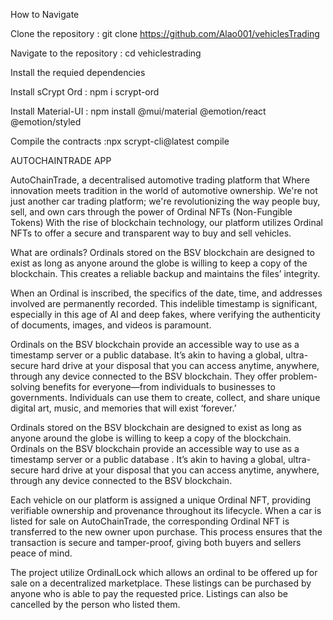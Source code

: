 

How to Navigate

Clone the repository : git clone https://github.com/Alao001/vehiclesTrading

Navigate to the repository : cd vehiclestrading

Install the requied dependencies

Install sCrypt Ord  : npm i scrypt-ord 

Install Material-UI : npm install @mui/material @emotion/react @emotion/styled

Compile the contracts :npx scrypt-cli@latest compile

AUTOCHAINTRADE APP

AutoChainTrade, a decentralised automotive trading platform that Where innovation meets tradition in the world of automotive ownership. We're not just another car trading platform; we're revolutionizing the way people buy, sell, and own cars through the power of Ordinal NFTs (Non-Fungible Tokens)
 With the rise of blockchain technology, our platform utilizes Ordinal NFTs to offer a secure and transparent way to buy and sell vehicles.

 What are ordinals?
Ordinals stored on the BSV blockchain are designed to exist as long as anyone around the globe is willing to keep a copy of the blockchain. This creates a reliable backup and maintains the files’ integrity.

When an Ordinal is inscribed, the specifics of the date, time, and addresses involved are permanently recorded. This indelible timestamp is significant, especially in this age of AI and deep fakes, where verifying the authenticity of documents, images, and videos is paramount.

Ordinals on the BSV blockchain provide an accessible way to use as a timestamp server or a public database. It’s akin to having a global, ultra-secure hard drive at your disposal that you can access anytime, anywhere, through any device connected to the BSV blockchain. They offer problem-solving benefits for everyone—from individuals to businesses to governments. Individuals can use them to create, collect, and share unique digital art, music, and memories that will exist ‘forever.’

 Ordinals stored on the BSV blockchain are designed to exist as long as anyone around the globe is willing to keep a copy of the blockchain. Ordinals on the BSV blockchain provide an accessible way to use as a timestamp server or a public database . It’s akin to having a global, ultra-secure hard drive at your disposal that you can access anytime, anywhere, through any device connected to the BSV blockchain. 
 
 Each vehicle on our platform is assigned a unique Ordinal NFT, providing verifiable ownership and provenance throughout its lifecycle.
When a car is listed for sale on AutoChainTrade, the corresponding Ordinal NFT is transferred to the new owner upon purchase. This process ensures that the transaction is secure and tamper-proof, giving both buyers and sellers peace of mind.

The project utilize OrdinalLock which allows an ordinal to be offered up for sale on a decentralized marketplace. These listings can be purchased by anyone who is able to pay the requested price. Listings can also be cancelled by the person who listed them.
